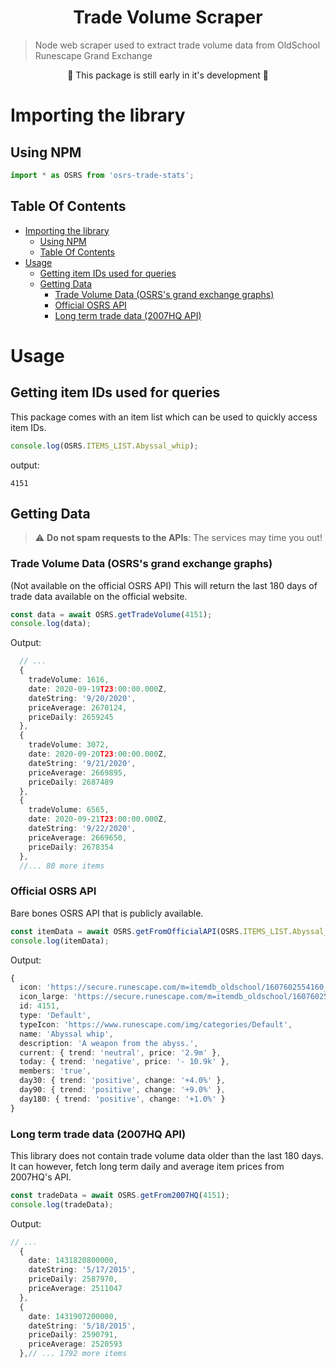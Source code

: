 <h1 align="center">Trade Volume Scraper</h1>

> Node web scraper used to extract trade volume data from OldSchool Runescape Grand Exchange

<div align="center">🚀  This package is still early in it's development 🚀</div>

# Importing the library

## Using NPM

```ts
import * as OSRS from 'osrs-trade-stats';
```

## Table Of Contents

<!--ts-->

- [Importing the library](#importing-the-library)
  - [Using NPM](#using-npm)
  - [Table Of Contents](#table-of-contents)
- [Usage](#usage)
  - [Getting item IDs used for queries](#getting-item-ids-used-for-queries)
  - [Getting Data](#getting-data)
    - [Trade Volume Data (OSRS's grand exchange graphs)](#trade-volume-data-osrss-grand-exchange-graphs)
    - [Official OSRS API](#official-osrs-api)
    - [Long term trade data (2007HQ API)](#long-term-trade-data-2007hq-api)

<!--te-->

# Usage

## Getting item IDs used for queries

This package comes with an item list which can be used to quickly access item IDs.

```ts
console.log(OSRS.ITEMS_LIST.Abyssal_whip);
```

output:

```
4151
```

## Getting Data

> :warning: **Do not spam requests to the APIs**: The services may time you out!

### Trade Volume Data (OSRS's grand exchange graphs)

(Not available on the official OSRS API)
This will return the last 180 days of trade data available on the official website.

```ts
const data = await OSRS.getTradeVolume(4151);
console.log(data);
```

Output:

```ts
  // ...
  {
    tradeVolume: 1616,
    date: 2020-09-19T23:00:00.000Z,
    dateString: '9/20/2020',
    priceAverage: 2670124,
    priceDaily: 2659245
  },
  {
    tradeVolume: 3072,
    date: 2020-09-20T23:00:00.000Z,
    dateString: '9/21/2020',
    priceAverage: 2669895,
    priceDaily: 2687489
  },
  {
    tradeVolume: 6565,
    date: 2020-09-21T23:00:00.000Z,
    dateString: '9/22/2020',
    priceAverage: 2669650,
    priceDaily: 2678354
  },
  //... 80 more items
```

### Official OSRS API

Bare bones OSRS API that is publicly available.

```ts
const itemData = await OSRS.getFromOfficialAPI(OSRS.ITEMS_LIST.Abyssal_whip);
console.log(itemData);
```

Output:

```ts
{
  icon: 'https://secure.runescape.com/m=itemdb_oldschool/1607602554160_obj_sprite.gif?id=4151',
  icon_large: 'https://secure.runescape.com/m=itemdb_oldschool/1607602554160_obj_big.gif?id=4151',
  id: 4151,
  type: 'Default',
  typeIcon: 'https://www.runescape.com/img/categories/Default',
  name: 'Abyssal whip',
  description: 'A weapon from the abyss.',
  current: { trend: 'neutral', price: '2.9m' },
  today: { trend: 'negative', price: '- 10.9k' },
  members: 'true',
  day30: { trend: 'positive', change: '+4.0%' },
  day90: { trend: 'positive', change: '+9.0%' },
  day180: { trend: 'positive', change: '+1.0%' }
}
```

### Long term trade data (2007HQ API)

This library does not contain trade volume data older than the last 180 days. It can however, fetch long term daily and average item prices from 2007HQ's API.

```ts
const tradeData = await OSRS.getFrom2007HQ(4151);
console.log(tradeData);
```

Output:

```ts
// ...
  {
    date: 1431820800000,
    dateString: '5/17/2015',
    priceDaily: 2587970,
    priceAverage: 2511047
  },
  {
    date: 1431907200000,
    dateString: '5/18/2015',
    priceDaily: 2590791,
    priceAverage: 2520593
  },// ... 1792 more items
```
